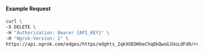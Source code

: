 <!-- Code generated for API Clients. DO NOT EDIT. -->

#### Example Request

```bash
curl \
-X DELETE \
-H "Authorization: Bearer {API_KEY}" \
-H "Ngrok-Version: 2" \
https://api.ngrok.com/edges/https/edghts_2qkXUEOHbeChqQkQwoGJUuLdFd0/routes/edghtsrt_2qkXUDVi4LJZ3m2oD8ompuQ0nIO/oauth
```
